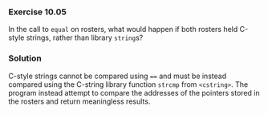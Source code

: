 ### Exercise 10.05

In the call to `equal` on rosters, what would happen if both rosters held
C-style strings, rather than library `string`s?

### Solution

C-style strings cannot be compared using `==` and must be instead compared using
the C-string library function `strcmp` from `<cstring>`. The program instead
attempt to compare the addresses of the pointers stored in the rosters and
return meaningless results.
